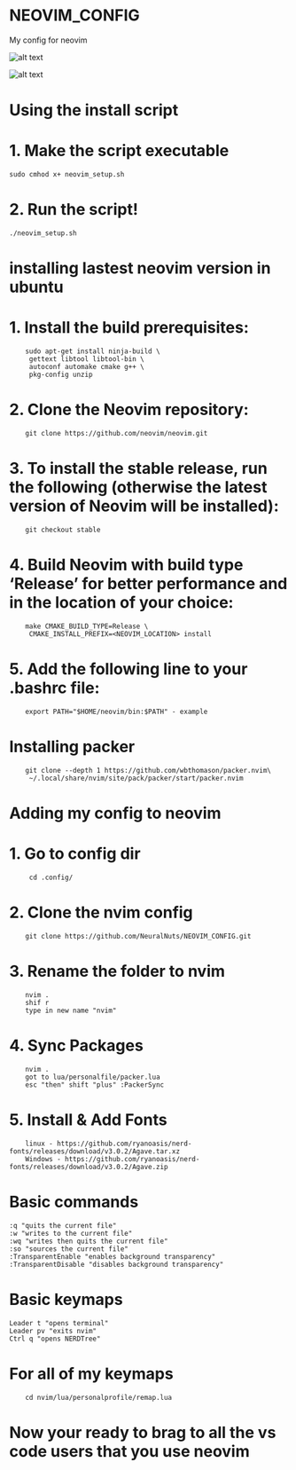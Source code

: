 # NEOVIM_CONFIG
My config for neovim

![alt text](https://github.com/NeuralNuts/NEOVIM_CONFIG/blob/master/images/exemple.png)

![alt text](https://github.com/NeuralNuts/NEOVIM_CONFIG/blob/master/images/exex2.png)

# Using the install script
# 1. Make the script executable
```console
sudo cmhod x+ neovim_setup.sh
```
# 2. Run the script!
```console
./neovim_setup.sh
```

# installing lastest neovim version in ubuntu

# 1. Install the build prerequisites:
```console
    sudo apt-get install ninja-build \
     gettext libtool libtool-bin \
     autoconf automake cmake g++ \
     pkg-config unzip
```

# 2. Clone the Neovim repository:
```console
    git clone https://github.com/neovim/neovim.git
```

# 3. To install the stable release, run the following (otherwise the latest version of Neovim will be installed):
```console
    git checkout stable
```

# 4. Build Neovim with build type ‘Release’ for better performance and in the location of your choice:
```console
    make CMAKE_BUILD_TYPE=Release \
     CMAKE_INSTALL_PREFIX=<NEOVIM_LOCATION> install
```

# 5. Add the following line to your .bashrc file:
```console
    export PATH="$HOME/neovim/bin:$PATH" - example
```

# Installing packer
```console
    git clone --depth 1 https://github.com/wbthomason/packer.nvim\
     ~/.local/share/nvim/site/pack/packer/start/packer.nvim
```

# Adding my config to neovim

# 1. Go to config dir
```console
     cd .config/
```

# 2. Clone the nvim config
```console
    git clone https://github.com/NeuralNuts/NEOVIM_CONFIG.git
```

# 3. Rename the folder to nvim
```console
    nvim .
    shif r 
    type in new name "nvim"
```

# 4. Sync Packages
```console
    nvim .
    got to lua/personalfile/packer.lua
    esc "then" shift "plus" :PackerSync
```

# 5. Install & Add Fonts
```console
    linux - https://github.com/ryanoasis/nerd-fonts/releases/download/v3.0.2/Agave.tar.xz
    Windows - https://github.com/ryanoasis/nerd-fonts/releases/download/v3.0.2/Agave.zip
```

# Basic commands
    :q "quits the current file"
    :w "writes to the current file"
    :wq "writes then quits the current file"
    :so "sources the current file"
    :TransparentEnable "enables background transparency"
    :TransparentDisable "disables background transparency"

# Basic keymaps
    Leader t "opens terminal"
    Leader pv "exits nvim"
    Ctrl q "opens NERDTree"

# For all of my keymaps
```console
    cd nvim/lua/personalprofile/remap.lua
```

# Now your ready to brag to all the vs code users that you use neovim 
